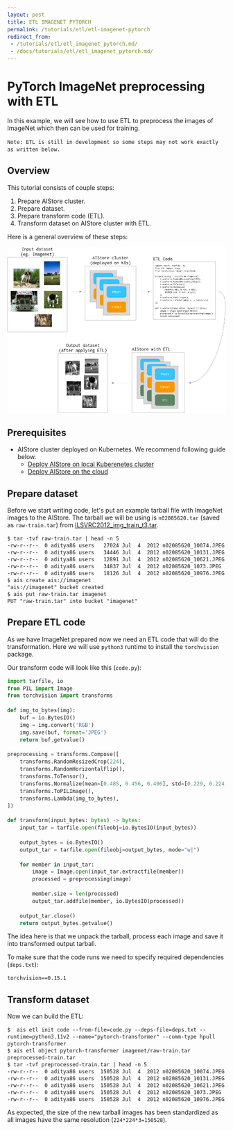 ```yaml
---
layout: post
title: ETL IMAGENET PYTORCH
permalink: /tutorials/etl/etl-imagenet-pytorch
redirect_from:
 - /tutorials/etl/etl_imagenet_pytorch.md/
 - /docs/tutorials/etl/etl_imagenet_pytorch.md/
---
```


# PyTorch ImageNet preprocessing with ETL

In this example, we will see how to use ETL to preprocess the images of ImageNet which then can be used for training.

`Note: ETL is still in development so some steps may not work exactly as written below.`

## Overview

This tutorial consists of couple steps:
1. Prepare AIStore cluster.
2. Prepare dataset.
3. Prepare transform code (ETL).
4. Transform dataset on AIStore cluster with ETL.

Here is a general overview of these steps:

![ETL Pipeline](../../images/etl-pipeline.png)

## Prerequisites

* AIStore cluster deployed on Kubernetes. We recommend following guide below.
  * [Deploy AIStore on local Kuberenetes cluster](https://github.com/NVIDIA/ais-k8s/blob/master/operator/README.md)
  * [Deploy AIStore on the cloud](https://github.com/NVIDIA/ais-k8s/blob/master/terraform/README.md)

## Prepare dataset

Before we start writing code, let's put an example tarball file with ImageNet images to the AIStore.
The tarball we will be using is `n02085620.tar` (saved as `raw-train.tar`) from [ILSVRC2012_img_train_t3.tar](https://image-net.org/data/ILSVRC/2012/ILSVRC2012_img_train_t3.tar).

```console
$ tar -tvf raw-train.tar | head -n 5
-rw-r--r--  0 aditya86 users   27024 Jul  4  2012 n02085620_10074.JPEG
-rw-r--r--  0 aditya86 users   34446 Jul  4  2012 n02085620_10131.JPEG
-rw-r--r--  0 aditya86 users   12891 Jul  4  2012 n02085620_10621.JPEG
-rw-r--r--  0 aditya86 users   34837 Jul  4  2012 n02085620_1073.JPEG
-rw-r--r--  0 aditya86 users   18126 Jul  4  2012 n02085620_10976.JPEG
$ ais create ais://imagenet
"ais://imagenet" bucket created
$ ais put raw-train.tar imagenet
PUT "raw-train.tar" into bucket "imagenet"
```

## Prepare ETL code

As we have ImageNet prepared now we need an ETL code that will do the transformation.
Here we will use `python3` runtime to install the `torchvision` package.

Our transform code will look like this (`code.py`):
```python
import tarfile, io
from PIL import Image
from torchvision import transforms

def img_to_bytes(img):
    buf = io.BytesIO()
    img = img.convert('RGB')
    img.save(buf, format='JPEG')
    return buf.getvalue()

preprocessing = transforms.Compose([
    transforms.RandomResizedCrop(224),
    transforms.RandomHorizontalFlip(),
    transforms.ToTensor(),
    transforms.Normalize(mean=[0.485, 0.456, 0.406], std=[0.229, 0.224, 0.225]),
    transforms.ToPILImage(),
    transforms.Lambda(img_to_bytes),
])

def transform(input_bytes: bytes) -> bytes:
    input_tar = tarfile.open(fileobj=io.BytesIO(input_bytes))

    output_bytes = io.BytesIO()
    output_tar = tarfile.open(fileobj=output_bytes, mode="w|")

    for member in input_tar:
        image = Image.open(input_tar.extractfile(member))
        processed = preprocessing(image)

        member.size = len(processed)
        output_tar.addfile(member, io.BytesIO(processed))

    output_tar.close()
    return output_bytes.getvalue()
```

The idea here is that we unpack the tarball, process each image and save it into transformed output tarball.

To make sure that the code runs we need to specify required dependencies (`deps.txt`):
```
torchvision==0.15.1
```

## Transform dataset

Now we can build the ETL:
```console
$  ais etl init code --from-file=code.py --deps-file=deps.txt --runtime=python3.11v2 --name="pytorch-transformer" --comm-type hpull
pytorch-transformer
$ ais etl object pytorch-transformer imagenet/raw-train.tar preprocessed-train.tar
$ tar -tvf preprocessed-train.tar | head -n 5
-rw-r--r--  0 aditya86 users  150528 Jul  4  2012 n02085620_10074.JPEG
-rw-r--r--  0 aditya86 users  150528 Jul  4  2012 n02085620_10131.JPEG
-rw-r--r--  0 aditya86 users  150528 Jul  4  2012 n02085620_10621.JPEG
-rw-r--r--  0 aditya86 users  150528 Jul  4  2012 n02085620_1073.JPEG
-rw-r--r--  0 aditya86 users  150528 Jul  4  2012 n02085620_10976.JPEG
```

As expected, the size of the new tarball images has been standardized as all images have the same resolution (`224*224*3=150528`).
